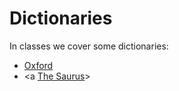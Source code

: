 <h1>Dictionaries</h1>

<p>In classes we cover some dictionaries:</p>

- [Oxford](https://www.oxfordlearnersdictionaries.com/us/)
- <a [The Saurus]([https://link](https://www.thesaurus.com/))>